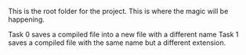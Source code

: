 This is the root folder for the project. This is where the magic will be happening.

Task 0 saves a compiled file into a new file with a different name
Task 1 saves a compiled file with the same name but a different extension.
